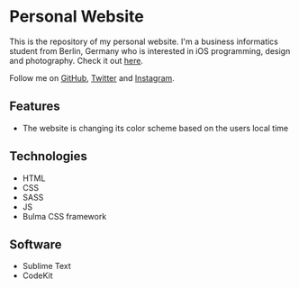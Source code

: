 # Personal Website

This is the repository of my personal website. I'm a business informatics student from Berlin, Germany who is interested in iOS programming, design and photography. Check it out [here](http://lucashoeft.com).

Follow me on [GitHub](https://github.com/lucashoeft), [Twitter](https://twitter.com/lucashoeft) and [Instagram](https://www.instagram.com/lucashoeft/).

## Features

* The website is changing its color scheme based on the users local time

## Technologies

* HTML
* CSS
* SASS
* JS
* Bulma CSS framework

## Software

* Sublime Text
* CodeKit